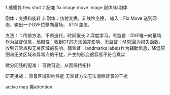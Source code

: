 1.戚耀磊
few shot
2.配准
fix image
move Image
刚体/非刚体

刚体：变换和旋转
非刚体：仿射变换，非线性变换，
输入：Fix Move   送到网络，输出一个DVF位移向量场， STN 差值，

方法：
1.传统方法，不断迭代，时间很长
2.深度学习，有监督：DVF唯一向量场作为监督信息，局限性：收到GT的方法偏差影响、无监督：MSE最为损失函数，收到异常点和无关区域的影响、弱监督：landmarks labels作为辅助信息，降低原图和无关区域和异常点的干扰，产生的形变很容易不符合真实

微分同胚的配准：
可微可逆，从而保持拓扑

研究挑战：
背景区域影响性能
无监督方法无法消除背景的干扰

active map
类attention



